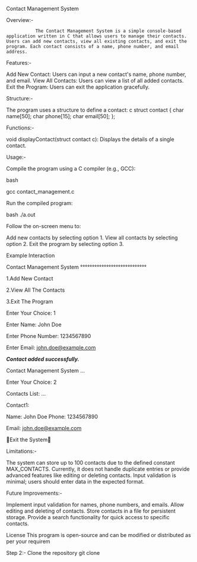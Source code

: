 Contact Management System

Overview:-

               The Contact Management System is a simple console-based application written in C that allows users to manage their contacts. Users can add new contacts, view all existing contacts, and exit the program. Each contact consists of a name, phone number, and email address.

Features:-

Add New Contact: Users can input a new contact's name, phone number, and email.
View All Contacts: Users can view a list of all added contacts.
Exit the Program: Users can exit the application gracefully.

Structure:-

The program uses a structure to define a contact:
c
struct contact {
    char name[50];
    char phone[15];
    char email[50];
};


Functions:-

void displayContact(struct contact c): Displays the details of a single contact.

Usage:-

Compile the program using a C compiler (e.g., GCC):

bash

gcc contact_management.c 

Run the compiled program:

bash
./a.out

Follow the on-screen menu to:

Add new contacts by selecting option 1.
View all contacts by selecting option 2.
Exit the program by selecting option 3.

Example Interaction

Contact Management System
°°°°°°°°°°°°°°°°°°°°°°°°°°°°

1.Add New Contact

2.View All The Contacts

3.Exit The Program

Enter Your Choice: 1

Enter Name: John Doe

Enter Phone Number: 1234567890

Enter Email: john.doe@example.com

***Contact added successfully.***

Contact Management System
...

Enter Your Choice: 2

Contacts List:
...

Contact1:

Name: John Doe
Phone: 1234567890

Email: john.doe@example.com

👋Exit the System👋

Limitations:-

The system can store up to 100 contacts due to the defined constant MAX_CONTACTS.
Currently, it does not handle duplicate entries or provide advanced features like editing or deleting contacts.
Input validation is minimal; users should enter data in the expected format.

Future Improvements:-

Implement input validation for names, phone numbers, and emails.
Allow editing and deleting of contacts.
Store contacts in a file for persistent storage.
Provide a search functionality for quick access to specific contacts.

License
This program is open-source and can be modified or distributed as per your requirem


Step 2:-
Clone the repository
git clone
